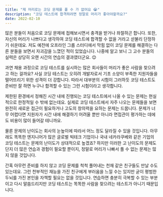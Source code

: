 ```yaml
---
title: "제 머리로는 코딩 문제를 풀 수 가 없어요 😭"
description: "코딩 테스트에 합격하려면 정말로 머리가 좋아야할까요?"
date: 2022-02-10
---
```


많은 분들이 처음으로 코딩 문제에 접해보시면서 충격을 받거나 좌절하곤 합니다.
또한, 자신의 머리가 나쁘다고 생각하여 코딩 테스트에 합격할 수 없을 거라고 섣불리 단정하기 쉬운데요.
저도 예전에 오프라인 그룹 스터디에서 막힘 없이 코딩 문제를 해결하는 다른 분들을 보면서 자괴감을 느꼈던 적이 있었습니다.
나중에 알고 보니 그 고수 분들의 실력은 상당히 오랜 시간의 연습의 결과였더군요. 😌

과연 채용 과정으로 코딩 테스트를 실시하는 많은 회사들이 머리가 좋은 사람을 찾으려고 하는 걸까요?
사실 코딩 테스트는 오히려 개발자로서 기초 소양이 부족한 지원자들을 떨어뜨리기 위한 성격이 더 강합니다.
따라서 대부분의 시험이 그러하듯 코딩 테스트도 준비만 잘 하면 누구나 합격할 수 있는 그런 시험이라고 생각합니다.

제한된 환경에서 정해진 시간 내에 진행되는 코딩 테스트에서 나올 수 있는 문제는 현실적으로 한정적일 수 밖에 없는데요.
실제로 코딩 테스트에서 자주 나오는 문제들을 보면 완전히 새로운 접근이 필요하거나 고도의 창의력을 요하는 문제는 드뭅니다.
문제가 너무 어렵다면 지원자가 시간 내에 해결하기 어려울 뿐만 아니라 면접관이 평가하는 데에도 비용이 많이 들어갈 테니까요.

물론 문제의 난이도는 회사의 눈높이에 따라서 어느 정도 달라질 수 있을 것입니다.
아무래도 똑똑한 엔지니어가 많은 글로벌 빅테크 기업이나 국내 네카라쿠베와 같은 기업의 코딩 테스트는 문제의 난이도가 상대적으로 높겠죠?
하지만 이러한 고 난이도의 문제도 단지 더 많은 연습과 경험이 필요할 뿐이지, 정말로 머리가 나빠서 풀 수 없는 문제는 많지 않을 것입니다.

간혹 아무런 준비를 하지 않고 코딩 문제를 척척 풀어내는 천재 같은 친구들도 만날 수도 있는데요.
그런 천부적인 재능을 가진 친구에게 부러움을 느낄 수는 있지만 굳이 평범한 두뇌를 가진 본인을 자책할 필요는 없을 것입니다.
연습하면 충분히 극복할 수 있는 부분이고 다시 말씀드리지만 코딩 테스트는 똑똑한 사람을 찾으려는 테스트가 아니기 때문입니다.
